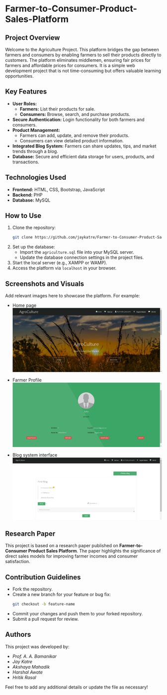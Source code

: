 # Farmer-to-Consumer-Product-Sales-Platform

## Project Overview
Welcome to the Agriculture Project. This platform bridges the gap between farmers and consumers by enabling farmers to sell their products directly to customers. The platform eliminates middlemen, ensuring fair prices for farmers and affordable prices for consumers. It is a simple web development project that is not time-consuming but offers valuable learning opportunities.

## Key Features
- **User Roles:**
  - **Farmers:** List their products for sale.
  - **Consumers:** Browse, search, and purchase products.
- **Secure Authentication:** Login functionality for both farmers and consumers.
- **Product Management:**
  - Farmers can add, update, and remove their products.
  - Consumers can view detailed product information.
- **Integrated Blog System:** Farmers can share updates, tips, and market trends through a blog.
- **Database:** Secure and efficient data storage for users, products, and transactions.

## Technologies Used
- **Frontend:** HTML, CSS, Bootstrap, JavaScript
- **Backend:** PHP
- **Database:** MySQL


## How to Use
1. Clone the repository:
   ```bash
   git clone https://github.com/jaykatre/Farmer-to-Consumer-Product-Sales-Platform.git
   ```
2. Set up the database:
   - Import the `agriculture.sql` file into your MySQL server.
   - Update the database connection settings in the project files.
3. Start the local server (e.g., XAMPP or WAMP).
4. Access the platform via `localhost` in your browser.

## Screenshots and Visuals
Add relevant images here to showcase the platform. For example:
- Home page
![alt text](2.png)

- Farmer Profile
![alt text](3.png)

- Blog system interface
![alt text](4.png)

## Research Paper
This project is based on a research paper published on **Farmer-to-Consumer Product Sales Platform**. The paper highlights the significance of direct sales models for improving farmer incomes and consumer satisfaction.

## Contribution Guidelines
- Fork the repository.
- Create a new branch for your feature or bug fix:
  ```bash
  git checkout -b feature-name
  ```
- Commit your changes and push them to your forked repository.
- Submit a pull request for review.

## Authors

This project was developed by:  

- *Prof. A. A. Bamanikar* 
- *Jay Katre*  
- *Akshaya Mahadik*  
- *Harshal Awate*  
- *Hritik Rasal*  


Feel free to add any additional details or update the file as necessary!
